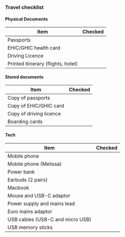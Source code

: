 ### Travel checklist

#### Physical Documents

|Item                                 |        Checked      |
|-------------------------------------|--------------|
|Passports                            |
|EHIC/GHIC health card                |
|Driving Licence                      |
|Printed itinerary (flights, hotel)   |
#### Stored documents
|Item                                 |        Checked      |
|-------------------------------------|--------------|
|Copy of passports                    |
|Copy of EHIC/GHIC card               |
|Copy of driving licence              |
|Boarding cards|

#### Tech

|Item                                 |        Checked      |
|-------------------------------------|--------------|
|Mobile phone|
|Mobile phone (Melissa)
|Power bank| 
|Earbuds (2 pairs)|
|Macbook                   |
|Mouse and USB-C adaptor |
|Power supply and mains lead|
|Euro mains adaptor|
|USB cables (USB-C and micro USB)|
|USB memory sticks|
